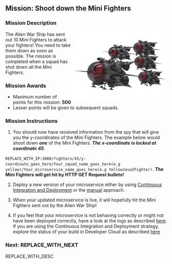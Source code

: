 ## Mission: Shoot down the Mini Fighters ##

### Mission Description ###

<img align="right" src="../images/fighters.png" width = "300px">
The Alien War Ship has sent out 10 Mini Fighters to attack your fighters! You need to take them down as soon as possible. The mission is completed when a squad has shot down all the Mini Fighters.

### Mission Awards ###

- Maximum number of points for this mission: **500**
- Lesser points will be given to subsequent squads.

### Mission Instructions ###

1. You should now have received information from the spy that will give you the y-coordinates of the Mini Fighters. The example below would shoot down ***one*** of the Mini Fighters. ***The x-coordinate is locked at coordinate 45***.

<!--
+ Note to instructor: Edit this page with the correct IP address and port in the URL.
-->

```REPLACE_WITH_IP:3000/fighters/45/y-coordinate_goes_here/Your_squad_name_goes_here(e.g yellow)/Your_microservice_name_goes_here(e.g YellowJava2Fighter)```. **The Mini Fighters will get hit by HTTP GET Request bullets!**

2. Deploy a new version of your microservice either by using [Continuous Integration and Deployment](../deployment/cicd.md) or the [manual](../deployment/manually.md) approach.

3. When your updated microservice is live, it will hopefully hit the Mini Fighters sent out by the Alien War Ship!

4. If you feel that your microservice is not behaving correctly or might not have been deployed correctly, have a look at the logs as described [here](../logs.md). If you are using the Continuous Integration and Deployment strategy, explore the status of your build in Developer Cloud as described [here](../devcs.md)

### Next: REPLACE_WITH_NEXT ###

REPLACE_WITH_DESC
